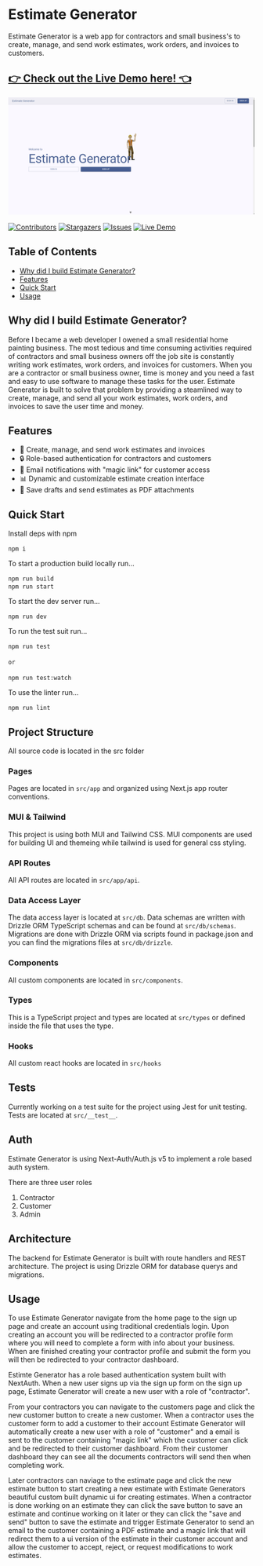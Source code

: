 # Estimate Generator

Estimate Generator is a web app for contractors and small business's to create, manage, and send work estimates, work orders, and invoices to customers.

## [👉 Check out the Live Demo here! 👈](https://your-live-demo-url.com)

[![Live Project Screenshot](/public/images/estimate-generator-img.png)](https://estimategeneratorapp.com/)

[![Contributors][contributors-shield]][contributors-url]
[![Stargazers][stars-shield]][stars-url]
[![Issues][issues-shield]][issues-url]
[![Live Demo](https://img.shields.io/badge/Live-Demo-brightgreen?style=for-the-badge)](https://estimategeneratorapp.com/)

## Table of Contents

- [Why did I build Estimate Generator?](#why-did-i-build-estimate-generator)
- [Features](#features)
- [Quick Start](#quick-start)
- [Usage](#usage)

## Why did I build Estimate Generator?

Before I became a web developer I owened a small residential home painting business. The most tedious and time consuming activities required of contractors and small business owners off the job site is constantly writing work estimates, work orders, and invoices for customers. When you are a contractor or small business owner, time is money and you need a fast and easy to use software to manage these tasks for the user. Estimate Generator is built to solve that problem by providing a steamlined way to create, manage, and send all your work estimates, work orders, and invoices to save the user time and money.

## Features

- 🌟 Create, manage, and send work estimates and invoices
- 🔒 Role-based authentication for contractors and customers
- 📧 Email notifications with "magic link" for customer access
- 📊 Dynamic and customizable estimate creation interface
- 💾 Save drafts and send estimates as PDF attachments

## Quick Start

Install deps with npm

```
npm i
```

To start a production build locally run...

```
npm run build
npm run start
```

To start the dev server run...

```
npm run dev
```

To run the test suit run...

```
npm run test

or

npm run test:watch
```

To use the linter run...

```
npm run lint
```

## Project Structure

All source code is located in the src folder

### Pages

Pages are located in `src/app` and organized using Next.js app router conventions.

### MUI & Tailwind

This project is using both MUI and Tailwind CSS. MUI components are used for building UI and themeing while tailwind is used for general css styling.

### API Routes

All API routes are located in `src/app/api`.

### Data Access Layer

The data access layer is located at `src/db`. Data schemas are written with Drizzle ORM TypeScript schemas and can be found at `src/db/schemas`. Migrations are done with Drizzle ORM via scripts found in package.json and you can find the migrations files at `src/db/drizzle`.

### Components

All custom components are located in `src/components`.

### Types

This is a TypeScript project and types are located at `src/types` or defined inside the file that uses the type.

### Hooks

All custom react hooks are located in `src/hooks`

## Tests

Currently working on a test suite for the project using Jest for unit testing. Tests are located at `src/__test__`.

## Auth

Estimate Generator is using Next-Auth/Auth.js v5 to implement a role based auth system.

There are three user roles

1. Contractor
2. Customer
3. Admin

## Architecture

The backend for Estimate Generator is built with route handlers and REST architecture. The project is using Drizzle ORM for database querys and migrations.

## Usage

To use Estimate Generator navigate from the home page to the sign up page and create an account using traditional credentials login. Upon creating an account you will be redirected to a contractor profile form where you will need to complete a form with info about your business. When are finished creating your contractor profile and submit the form you will then be redirected to your contractor dashboard.

Estimte Generator has a role based authentication system built with NextAuth. When a new user signs up via the sign up form on the sign up page, Estimate Generator will create a new user with a role of "contractor".

From your contractors you can navigate to the customers page and click the new customer button to create a new customer. When a contractor uses the customer form to add a customer to their account Estimate Generator will automatically create a new user with a role of "customer" and a email is sent to the customer containing "magic link" which the customer can click and be redirected to their customer dashboard. From their customer dashboard they can see all the documents contractors will send then when completing work.

Later contractors can naviage to the estimate page and click the new estimate button to start creating a new estimate with Estimate Generators beautiful custom built dynamic ui for creating estimates. When a contractor is done working on an estimate they can click the save button to save an estimate and continue working on it later or they can click the "save and send" button to save the estimate and trigger Estimate Generator to send an email to the customer containing a PDF estimate and a magic link that will redirect them to a ui version of the estimate in their customer account and allow the customer to accept, reject, or request modifications to work estimates.

<!-- MARKDOWN LINKS & IMAGES -->
<!-- https://www.markdownguide.org/basic-syntax/#reference-style-links -->

[contributors-shield]: https://img.shields.io/github/contributors/MikeLautensack/Estimate-Generator.svg?style=for-the-badge
[contributors-url]: https://github.com/MikeLautensack/Estimate-Generator/graphs/contributors
[stars-shield]: https://img.shields.io/github/stars/MikeLautensack/Estimate-Generator.svg?style=for-the-badge
[stars-url]: https://github.com/MikeLautensack/Estimate-Generator/stargazers
[issues-shield]: https://img.shields.io/github/issues/MikeLautensack/Estimate-Generator.svg?style=for-the-badge
[issues-url]: https://github.com/MikeLautensack/Estimate-Generator/issues
